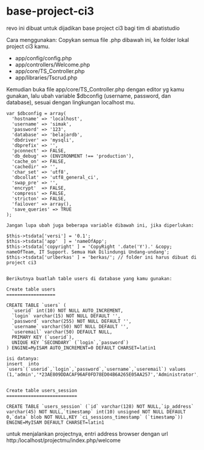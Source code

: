 # base-project-ci3
revo ini dibuat untuk dijadikan base project ci3 bagi tim di abatistudio 

Cara menggunakan:
  Copykan semua file .php dibawah ini, ke folder lokal project ci3 kamu.
  - app/config/config.php
  - app/controllers/Welcome.php
  - app/core/TS_Controller.php
  - app/libraries/Tscrud.php

  Kemudian buka file app/core/TS_Controller.php dengan editor yg kamu gunakan, 
  lalu ubah variable $dbconfig (username, password, dan database), sesuai dengan lingkungan localhost mu. 
  
    
    
    var $dbconfig = array(
      'hostname' => 'localhost',
      'username' => 'simak',
      'password' => '123',
      'database' => 'belajardb',
      'dbdriver' => 'mysqli',
      'dbprefix' => '',
      'pconnect' => FALSE,
      'db_debug' => (ENVIRONMENT !== 'production'),
      'cache_on' => FALSE,
      'cachedir' => '',
      'char_set' => 'utf8',
      'dbcollat' => 'utf8_general_ci',
      'swap_pre' => '',
      'encrypt'  => FALSE,
      'compress' => FALSE,
      'stricton' => FALSE,
      'failover' => array(),
      'save_queries' => TRUE
    );
    
    Jangan lupa ubah juga beberapa variable dibawah ini, jika diperlukan:
  
    $this->tsdata['versi'] = '0.1';
    $this->tsdata['app'  ] = 'nameOfApp';
    $this->tsdata['copyright' ] = 'CopyRight '.date('Y').' &copy; nameOfTeam, IT Support. Semua Hak Dilindungi Undang-undang';
    $this->tsdata['urlberkas' ] = 'berkas/'; // folder ini harus dibuat di project ci3
    
    
    Berikutnya buatlah table users di database yang kamu gunakan:
    
    Create table users
    ==================

    CREATE TABLE `users` (
      `userid` int(10) NOT NULL AUTO_INCREMENT,
      `login` varchar(15) NOT NULL DEFAULT '',
      `password` varchar(255) NOT NULL DEFAULT '',
      `username` varchar(50) NOT NULL DEFAULT '',
      `useremail` varchar(50) DEFAULT NULL,
      PRIMARY KEY (`userid`),
      UNIQUE KEY `SECONDARY` (`login`,`password`)
    ) ENGINE=MyISAM AUTO_INCREMENT=0 DEFAULT CHARSET=latin1

    isi datanya:
    insert  into `users`(`userid`,`login`,`password`,`username`,`useremail`) values (1,'admin','*23AE809DDACAF96AF0FD78ED04B6A265E05AA257','Administrator','admin@gmail.com');
    
    
    Create table users_session
    ==========================
    
    CREATE TABLE `users_session` (`id` varchar(128) NOT NULL,`ip_address` varchar(45) NOT NULL,`timestamp` int(10) unsigned NOT NULL DEFAULT 0,`data` blob NOT NULL,KEY `ci_sessions_timestamp` (`timestamp`)) ENGINE=MyISAM DEFAULT CHARSET=latin1

    
untuk menjalankan projectnya, entri address browser dengan url http:/localhost/projectmu/index.php/welcome
